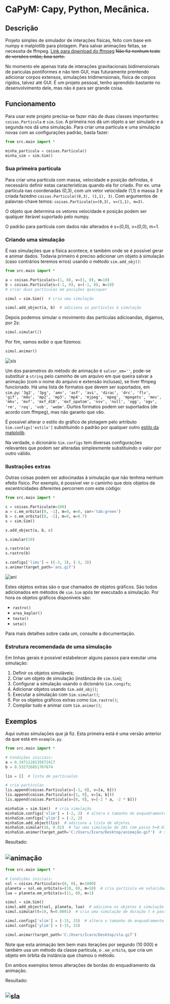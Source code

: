 # CaPyM: Capy, Python, Mecânica.

## Descrição
Projeto simples de simulador de interações físicas, feito com base em numpy e matplotlib para plotagem. Para salvar animações feitas, se necessita de ffmpeg. [Link para download do ffmpeg](https://www.ffmpeg.org/) ~~Não fiz nenhum teste de versões então, boa sorte.~~

No momento ele apenas trata de interações gravitacionais bidimensionais de pariculas pontiformes e não tem GUI, mas futuramente prentendo adicionar corpos extensos, simulações tridimensionais, física de corpos rígidos, talvez até GUI. É um projeto pessoal, tenho aprendido bastante no desenvolvimento dele, mas não é para ser grande coisa.

## Funcionamento
Para usar este projeto precisa-se fazer mão de duas classes importantes: `coisas.Particula` e `sim.Sim`. A primeira nos dá um objeto a ser simulado e a segunda nos dá uma simulação. Para criar uma partícula e uma simulação novas com as configurações padrão, basta fazer:

```python
from src.main import *

minha_particula = coisas.Particula()
minha_sim = sim.Sim()
```
### Sua primeira partícula
Para criar uma partícula com massa, velocidade e posição definidas, é necessário definir estas características quando ela for criado. Por ex. uma partícula nas coordenadas (0,3), com um vetor velocidade (1,1) e massa 3 é criada fazedno `coisas.Particula((0,3), (1,1), 3)`. Com argumentos de palavras-chave temos:
`coisas.Particula(s=(0,3), v=(1,1), m=3)`.

O objeto que determina os vetores velocidade e posição podem ser qualquer iterável suportado pelo numpy.

O padrão para partícula com dados não alterados é s=(0,0), v=(0,0), m=1.

### Criando uma simulação
É nas simulações que a física acontece, e também onde se é possível gerar e animar dados. Todavia primeiro é preciso adicionar um objeto à simulação (caso contrários teremos erros) usando o método `sim.add_obj()`:

```python
from src.main import *

a = coisas.Particula(s=(1, 0), v=(1, 0), m=10)
b = coisas.Particula(s=(-1, 0), v=(-1, 0), m=10)
# criar duas partículas em posições quaisquer

simul = sim.Sim()  # cria uma simulação

simul.add_object(a, b)  # adiciona as partículas à simulação
```
Depois podemos simular o movimento das partículas adicioandas, digamos, por 2s:
```python
simul.simular(2)
```
Por fim, vamos exibir o que fizemos:
```python
simul.animar()
```

![sis](https://user-images.githubusercontent.com/54824248/117578154-52407780-b0c3-11eb-83c5-2b106a286364.gif)

Um dos parametros do método de animação é `salvar_em=''`, pode-se substituir a `string` pelo caminho de um arquivo em que queira salvar a animação (com o nome do arquivo e extensão inclusas), se tiver ffmpeg funcionado. Há uma lista de formatos que devem ser suportados, em `sim.py`: `'3g2', '3pg', 'amv', 'asf', 'avi', 'dirac', 'drc', 'flv', 'gif', 'm4v', 'mp2', 'mp3', 'mp4', 'mjpeg', 'mpeg', 'mpegets', 'mov', 'mkv', 'mxf', 'mxf_d10', 'mxf_opatom', 'nsv', 'null', 'ogg', 'ogv', 'rm', 'roq', 'vob', 'webm'`. Ourtos formatos podem ser suportados (de acordo com ffmpeg), mas não garanto que vão.

É possível alterar o estilo do gráfico de plotagem pelo artributo `Sim.configs['estilo']` substituindo o padrão por qualquer outro [estilo da matplolib](https://matplotlib.org/stable/gallery/style_sheets/style_sheets_reference.html).

Na verdade, o dicionário `Sim.configs` tem diversas configurações relevantes que podem ser alteradas simplesmente substituindo o valor por outro válido.

### Ilustrações extras
Outras coisas podem ser adiocinadas à simulação que não tenhma nenhum efeito físico. Por exemplo, é possível ver o caminho que dois objetos de excentricidades diferentes percorrem com este código:

```python
from src.main import *

c = coisas.Particula(m=100)
a = c.em_orbita([0, -1], m=0, e=0, cor='tab:green')
b = c.em_orbita([0, -1], m=0, e=0.7)
s = sim.Sim()

s.add_object(a, b, c)

s.simular(10)

s.rastro(a)
s.rastro(b)

s.configs['lims'] = ((-3, 3), (-3, 3))
s.animar(target_path='ani.gif')
```

![ani](https://user-images.githubusercontent.com/54824248/120056650-13dc0f80-c014-11eb-81f2-7075222cb400.gif)

Estes objetos extras são o que chamados de objetos gráficos. São todos adicionados em métodos de `sim.Sim` após ter executado a simulação. Por hora os objetos gráficos disponíveis são:

- `rastro()`
- `area_kepler()`
- `texto()`
- `seta()`

Para mais detalhes sobre cada um, consulte a documentação.

### Estrutura recomendada de uma simulação
Em linhas gerais é possível estabelecer alguns passos para exeutar uma simulação:

1. Definir os objetos simuláveis;
2. Criar um objeto de simulação (instância de `sim.Sim`);
3. Configurar a simulação usando o dicionário `Sim.congifs`;
4. Adicionar objetos usando `Sim.add_obj()`;
5. Executar a simulação com `Sim.simular()`;
6. Por os objetos gráficos extras como `Sim.rastro()`;
7. Compilar tudo e animar com `Sim.animar()`; 

## Exemplos
Aqui outras simulações que já fiz. Esta primeira está é uma versão anterior da que está em `example.py`.

```python
from src.main import *

# Condições iniciais:
a = 0.3471128135672417
b = 0.532726851767674

lis = []  # lista de partícualas

# cria partículas
lis.append(coisas.Particula(s=[-1, 0], v=[a, b]))
lis.append(coisas.Particula(s=[1, 0], v=[a, b]))
lis.append(coisas.Particula(s=[0, 0], v=[-2 * a, -2 * b]))

minhaSim = sim.Sim()  # cria simulação
minhaSim.configs['xlim'] = (-2, 2)  # altera o tamanho do enquadramento da simulação
minhaSim.configs['ylim'] = (-2, 2)
minhaSim.add_object(lis)  # adiciona a lista de objetos
minhaSim.simular(10, 0.01)  # faz uma simulação de 10s com passo h=0.01s
minhaSim.animar(target_path='C:/Users/Ícaro/Desktop/animação.gif')  # salva a animação num diretório específico

```

Resultado:

![animação](https://user-images.githubusercontent.com/54824248/117578528-2cb46d80-b0c5-11eb-8134-7cece530f3ad.gif)
---

```python
from src.main import *

# Condições iniciais:
sol = coisas.Particula(s=(0, 0), m=1000)
planeta = sol.em_orbita(s=(10, 0), m=50)  # cria partícula em velocidade orbital na posição especificada
lua = planeta.em_orbita(s=(11, 0), m=1)

simul = sim.Sim()
simul.add_object(sol, planeta, lua)  # adiciona os objetos à simulação
simul.simular(t=10, h=0.0001)  # cria uma simulação de duração t e passo h

simul.configs['xlim'] = (-15, 15)  # altera o tamanho do enquadramento da animação
simul.configs['ylim'] = (-15, 15)

simul.animar(target_path='C:/Users/Ícaro/Desktop/sla.gif')
```

Note que esta animação tem bem mais iterações por segundo (10 000) e também usa um método da classe partícula, o `.em_orbita`, que cria um objeto em órbita da instância que chamou o método.

Em ambos exemplos temos alterações de bordas do enquadramento da animação.

Resultado:

![sla](https://user-images.githubusercontent.com/54824248/117578722-0fcc6a00-b0c6-11eb-95f0-764fef71c11c.gif)
---
